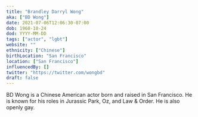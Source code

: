 ```yaml
---
title: "Brandley Darryl Wong"
aka: ["BD Wong"]
date: 2021-07-06T12:06:30-07:00
dob: 1960-10-24
dod: YYYY-MM-DD
tags: ["actor", "lgbt"]
website: ""
ethnicity: ["Chinese"]
birthLocation: "San Francisco"
location: ["San Francisco"]
influencedBy: []
twitter: "https://twitter.com/wongbd"
draft: false
---
```


BD Wong is a Chinese American actor born and raised in San Francisco. He is
known for his roles in Jurassic Park, Oz, and Law & Order. He is also openly
gay.

